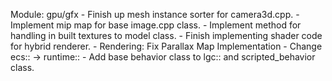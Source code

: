 Module: gpu/gfx
    - Finish up mesh instance sorter for camera3d.cpp.
    - Implement mip map for base image.cpp class.
    - Implement method for handling in built textures to model class.
    - Finish implementing shader code for hybrid renderer.
    - Rendering: Fix Parallax Map Implementation
    - Change ecs:: -> runtime::
    - Add base behavior class to lgc:: and scripted_behavior class.
